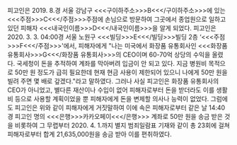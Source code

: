 피고인은 2019. 8.경 서울 강남구 <<<구이하주소>>>B<<</구이하주소>>>에 있는 <<<주점>>>C<<</주점>>>주점에 손님으로 방문하여 그곳에서 종업원으로 일하고 있던 피해자 <<<내국인이름>>>D<<</내국인이름>>>을 알게 되었다.
피고인은 2020. 3. 3. 04:00경 서울 노원구 <<<빌딩>>>E<<</빌딩>>>빌딩 2층 ‘<<<주점>>>F<<</주점>>>'에서, 피해자에게 "나는 미국에서 화장품 유통회사인 <<<화장품 유통회사>>>G<<</화장품 유통회사>>>의 CEO이며 60-70억 상당의 수익을 올렸다. 국세청이 돈을 추적하여 계좌를 막아버려 입금이 안 되고 있다. 지금 병원비 목적으로 50만 원 정도가 급히 필요한데 현재 현금 사용이 제한되어 있으니 나에게 50만 원을 빌려 주면 몇 배로 갚겠다."라고 말하였다.
그러나 사실 피고인은 화장품 유통회사의 CEO가 아니었고, 별다른 재산이나 수입이 없어 피해자로부터 돈을 받더라도 이를 생활비 등으로 사용할 계획이었을 뿐 피해자에게 돈을 변제할 의사나 능력이 없었다.
그럼에도 피고인은 위와 같이 피해자에게 거짓말하여 이에 속은 피해자로부터 같은 날 14:40경 피고인 명의 <<<은행>>>카카오페이<<</은행>>> 계좌로 50만 원을 송금 받은 것을 비롯하여 그 무렵부터 2020. 4. 1.까지 별지 범죄일람표 기재와 같이 총 23회에 걸쳐 피해자로부터 합계 21,635,000원을 송금 받아 이를 편취하였다.